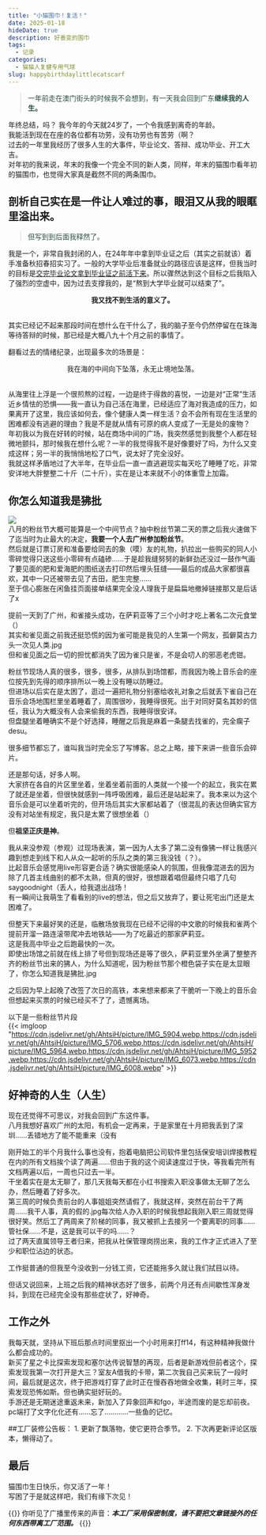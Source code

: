 ```yaml
---
title: "小猫围巾！复活！"
date: 2025-01-18
hideDate: true
description: 好善变的围巾
tags:
  - 记录
categories:
  - 猫猫人复健专用气球
slug: happybirthdaylittlecatscarf
---
```

<style>
  blockquote {
    color: #2a4f43; /* 设置字体颜色 */
  }
</style>

> 一年前走在澳门街头的时候我不会想到，有一天我会回到广东**继续我的人生。**

年终总结，吗？
我今年的今天就24岁了，一个令我感到离奇的年龄。<br>
我能活到现在在座的各位都有功劳，没有功劳也有苦劳（啊？<br>
过去的一年里我经历了很多人生的大事件，毕业论文、答辩、成功毕业、开工大吉。<br>
对年初的我来说，年末的我像一个完全不同的新人类，同样，年末的猫围巾看年初的猫围巾，也觉得大家真是截然不同的两条围巾。<br>

## 剖析自己实在是一件让人难过的事，眼泪又从我的眼眶里溢出来。
> 但写到到后面我释然了。

我是一个，非常自我封闭的人，在24年年中拿到毕业证之后（其实之前就该）着手准备秋招春招实习了。一般的大学毕业后准备就业的路径应该是这样，但我当时的目标是<u>交完毕业论文拿到毕业证之前活下来</u>。所以骤然达到这个目标之后我陷入了强烈的空虚中，因为过去支撑我的，是“熬到大学毕业就可以结束了”。<br>
**<div style="text-align: center;">我又找不到生活的意义了。</div>**<br>

其实已经记不起来那段时间在想什么在干什么了，我的脑子至今仍然停留在在珠海等待答辩的时候，那已经是大概八九十个月之前的事情了。


翻看过去的情绪纪录，出现最多次的场景是：<br>
<div style="text-align: center;">我在海的中间向下坠落，永无止境地坠落。</div><br>

从海里往上浮是一个很煎熬的过程，一边是终于得救的喜悦，一边是对“正常”生活近乡情怯的恐惧——我一直认为自己活在海里，已经适应了海对我造成的压力，如果离开了这里，我应该如何去，像个健康人类一样生活？会不会所有现在生活里的困难都没有逃避的理由？我是不是就从情有可原的病人变成了一无是处的废物？<br>
年初我以为我在好转的时候，站在商场中间的广场，我突然感觉到我整个人都在轻微地颤抖，那时候我在想什么呢？一半的我觉得我不是好像要好了吗，为什么又变成这样；另一半的我悄悄地松了口气，说太好了完全没好。<br>
我就这样矛盾地过了大半年，在毕业后一直一直逃避现实每天吃了睡睡了吃，非常安详地大胖整整二十斤（二十斤），实在是让本来就不小的体重雪上加霜。<br>

## 你怎么知道我是狒批
![](https://cdn.jsdelivr.net/gh/AhtsiH/picture/41a2acc2184124b0.webp)<br>
八月的粉丝节大概可能算是一个中间节点？抽中粉丝节第二天的票之后我火速做下了迄当时为止最大的决定，**我要一个人去广州参加粉丝节**。<br>
然后就是订票订房和准备要给同去的象（嗼）友的礼物，扒拉出一些购买的同人小零碎觉得只送这些小零碎有点磕碜……于是趁我缝努努的新鲜劲还没过一鼓作气画了要见面的肥和爱海肥的图纸送去打印然后埋头狂缝——最后的成品大家都很喜欢，其中一只还被带去见了吉田，肥生完整……<br>
至于信心膨胀在闲鱼挂页面接单结果完全没人理我于是扁扁地撤掉链接那又是后话了x <br>

提前一天到了广州，和雀接头成功，在萨莉亚等了三个小时才吃上著名二次元食堂（）<br>
其实和雀见面之前我还挺恐慌的因为雀可能是我见的人生第一个网友，孤僻莫古力头一次见人类.jpg <br>
但和雀见面之后一切的担忧都消失了因为雀只是雀，不是会叨人的邪恶老虎钳。<br>

粉丝节现场人真的很多，很多，很多，从排队到场馆都，而我因为晚上音乐会的座位按先到先得的顺序排所以一晚上没有睡以防睡过。<br>
但进场以后实在是太困了，逛过一遍把礼物分别塞给收礼对象之后就丢下雀自己在音乐会场地围栏里坐着睡着了，周围很吵，我睡得很死。出于对同好莫名其妙的信任，我认为大概没有人会来偷我的东西，我睡得很安详。<br>
但盘腿坐着睡确实不是个好选择，睡醒之后我是麻着一条腿去找雀的，完全瘸子desu。<br>

很多细节都忘了，谁叫我当时完全忘了写博客。总之上略，接下来讲一些音乐会碎片。<br>

还是那句话，好多人啊。<br>
大家挤在各自的片区里坐着，坐着坐着前面的人类就一个接一个的起立，我实在累了就还是坐着，但很快就感到一阵呼吸困难，最后还是站起来了。我本来以为这个音乐会是可以坐着听完的，但开场后其实大家都站着了（很混乱的表达但确实官方没有对站坐有规定，我只是太累了很想坐着（）<br>

但**祖坚正庆是神**。<br>

我从来没参观（参观）过现场表演，第一因为人太多了第二没有像狒一样让我感兴趣到想走到线下和人从众一起听的乐队之类的第三我没钱（？）。<br>
比起音乐会感觉用live形容更合适？确实很能感染人的氛围，但我像混进去的因为除了几首主线曲别的都不太熟，但真的很好，很想跟着唱但最终只唱了几句saygoodnight（丢人，给我退出战场！<br>
有一瞬间让我萌生了看看别的live的想法，但之后又放弃了，要让死宅出门还是太困难了。<br>

但整天下来最好笑的还是，临散场放我现在已经不记得的中文歌的时候我和雀两个提前开溜一路连滚带爬冲去地铁站——为了吃最近的那家萨莉亚。<br>
这是我高中毕业之后跑最快的一次。<br>
即使出场馆之前就在线上排了号但到现场还是等了很久，萨莉亚里外坐满了整整齐齐的粉丝节出来的狒人，为什么知道呢，因为粉丝节那个橙色袋子实在是太显眼了，你怎么知道我是狒批.jpg <br>

之后因为早上起晚了改签了次日的高铁，本来想来都来了干脆听一下晚上的音乐会但想起来买票的时候已经买不了了，遗憾离场。<br>

以下是一些粉丝节片段<br>
{{< imgloop "https://cdn.jsdelivr.net/gh/AhtsiH/picture/IMG_5904.webp,https://cdn.jsdelivr.net/gh/AhtsiH/picture/IMG_5706.webp,https://cdn.jsdelivr.net/gh/AhtsiH/picture/IMG_5964.webp,https://cdn.jsdelivr.net/gh/AhtsiH/picture/IMG_5952.webp,https://cdn.jsdelivr.net/gh/AhtsiH/picture/IMG_6073.webp,https://cdn.jsdelivr.net/gh/AhtsiH/picture/IMG_6008.webp" >}}<br>

## 好神奇的人生（人生）
现在还觉得不可思议，对我会回到广东这件事。<br>
八月我想好喜欢广州的太阳，有机会一定再来，于是家里在十月把我丢到了深圳……丢错地方了能不能重来（没有<br>

刚开始工的半个月我什么事也没有，抱着电脑把公司软件里包括保安培训焊接教程在内的所有文档挨个读了两遍……但由于我的这个阅读速度过于快，等我看完所有文档两遍以后，一周也只过去一半。<br>
干坐着实在是太无聊了，那几天我每天都在小红书搜索入职没事做太无聊了怎么办，然后睡着了好多次。<br>
第三周的时候负责前台的人事姐姐突然请假了，我就这样，突然在前台干了两周……我干人事，真的假的.jpg每次给人办入职的时候我想起我刚入职三周就觉得很好笑。然后工了两周来了阶梯的同事，我又被抓上去接另一个要离职的同事……管社保……不是，这是我可以干的吗……？<br>
过了两天直属领导王者归来，把我从社保管理岗捞出来，我的工作才正式进入了至少和职位沾边的状态。<br>

工作挺普通的但我至今没收到一分钱工资，它还能拖多久就让我们拭目以待。<br>

但话又说回来，上班之后我的精神状态好了很多，前两个月还有点间歇性浑身发抖，到现在已经完全没有那些症状了，好神奇。<br>

## 工作之外
我每天就，坚持从下班后那点时间里抠出一个小时用来打ff14，有这种精神我做什么都会成功的。<br>
新买了星之卡比探索发现和塞尔达传说智慧的再现，后者是新游戏但前者这个，探索发现我第一次打开是大三？室友A借我的卡带，第二次我自己买来玩了一段时间，最后就是这次，终于把游戏打穿了此时正在慢吞吞地做全收集，耗时三年，探索发现恐怖如斯。但也确实挺好玩的。<br>
手游还是无期迷途重返未来，新加入了异象回声和fgo，半途而废的是忘却前夜。<br>
pc端打了文字化化还有……忘了…………一些鱼的记忆。<br>

##工厂装修公告板：
	1.	更新了飘落物，使它更符合季节。
	2.	下次再更新评论区版本，懒得动了。

## 最后
猫围巾生日快乐，你又活了一年！<br>
写困了于是就这样吧，我们有缘下次见！<br>



{{<card>}}
你听见了广播里传来的声音：***本工厂采用保密制度，请不要把文章链接外的任何东西带离工厂范围。***
{{</card>}}
